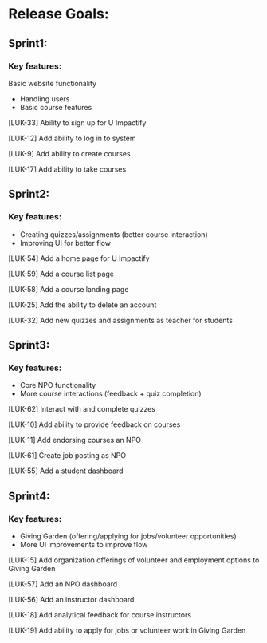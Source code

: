 # Release Goals:

## Sprint1:
### Key features:
Basic website functionality
- Handling users
- Basic course features

[LUK-33] Ability to sign up for U Impactify

[LUK-12] Add ability to log in to system

[LUK-9] Add ability to create courses

[LUK-17] Add ability to take courses

## Sprint2:
### Key features:
- Creating quizzes/assignments (better course interaction)
- Improving UI for better flow

[LUK-54] Add a home page for U Impactify

[LUK-59] Add a course list page

[LUK-58] Add a course landing page

[LUK-25] Add the ability to delete an account

[LUK-32] Add new quizzes and assignments as teacher for students

## Sprint3:
### Key features:
- Core NPO functionality
- More course interactions (feedback + quiz completion)

[LUK-62] Interact with and complete quizzes

[LUK-10] Add ability to provide feedback on courses

[LUK-11] Add endorsing courses an NPO

[LUK-61] Create job posting as NPO

[LUK-55] Add a student dashboard

## Sprint4:
### Key features:
- Giving Garden (offering/applying for jobs/volunteer opportunities)
- More UI improvements to improve flow

[LUK-15] Add organization offerings of volunteer and employment options to Giving Garden

[LUK-57] Add an NPO dashboard

[LUK-56] Add an instructor dashboard

[LUK-18] Add analytical feedback for course instructors

[LUK-19] Add ability to apply for jobs or volunteer work in Giving Garden
